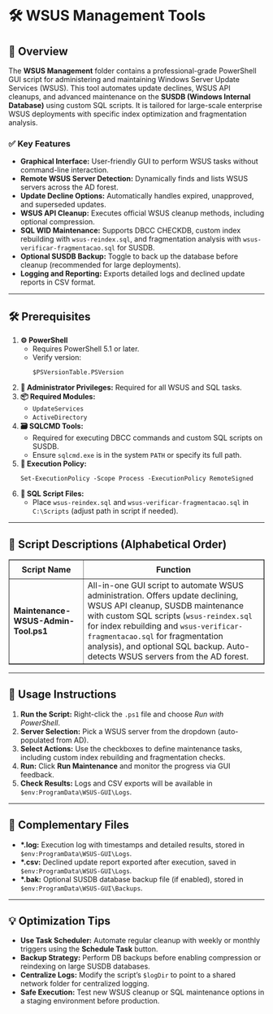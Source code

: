 <div>
  <h1>🛠️ WSUS Management Tools</h1>

  <h2>📝 Overview</h2>
  <p>
    The <strong>WSUS Management</strong> folder contains a professional-grade PowerShell GUI script 
    for administering and maintaining Windows Server Update Services (WSUS). 
    This tool automates update declines, WSUS API cleanups, and advanced maintenance on the 
    <strong>SUSDB (Windows Internal Database)</strong> using custom SQL scripts. It is tailored for 
    large-scale enterprise WSUS deployments with specific index optimization and fragmentation analysis.
  </p>

  <h3>✅ Key Features</h3>
  <ul>
    <li><strong>Graphical Interface:</strong> User-friendly GUI to perform WSUS tasks without command-line interaction.</li>
    <li><strong>Remote WSUS Server Detection:</strong> Dynamically finds and lists WSUS servers across the AD forest.</li>
    <li><strong>Update Decline Options:</strong> Automatically handles expired, unapproved, and superseded updates.</li>
    <li><strong>WSUS API Cleanup:</strong> Executes official WSUS cleanup methods, including optional compression.</li>
    <li><strong>SQL WID Maintenance:</strong> Supports DBCC CHECKDB, custom index rebuilding with <code>wsus-reindex.sql</code>, 
      and fragmentation analysis with <code>wsus-verificar-fragmentacao.sql</code> for SUSDB.</li>
    <li><strong>Optional SUSDB Backup:</strong> Toggle to back up the database before cleanup (recommended for large deployments).</li>
    <li><strong>Logging and Reporting:</strong> Exports detailed logs and declined update reports in CSV format.</li>
  </ul>

  <hr />

  <h2>🛠️ Prerequisites</h2>
  <ol>
    <li>
      <strong>⚙️ PowerShell</strong>
      <ul>
        <li>Requires PowerShell 5.1 or later.</li>
        <li>Verify version:
          <pre><code>$PSVersionTable.PSVersion</code></pre>
        </li>
      </ul>
    </li>
    <li><strong>🔑 Administrator Privileges:</strong> Required for all WSUS and SQL tasks.</li>
    <li>
      <strong>📦 Required Modules:</strong>
      <ul>
        <li><code>UpdateServices</code></li>
        <li><code>ActiveDirectory</code></li>
      </ul>
    </li>
    <li>
      <strong>🗃 SQLCMD Tools:</strong>
      <ul>
        <li>Required for executing DBCC commands and custom SQL scripts on SUSDB.</li>
        <li>Ensure <code>sqlcmd.exe</code> is in the system <code>PATH</code> or specify its full path.</li>
      </ul>
    </li>
    <li>
      <strong>🔧 Execution Policy:</strong>
      <pre><code>Set-ExecutionPolicy -Scope Process -ExecutionPolicy RemoteSigned</code></pre>
    </li>
    <li>
      <strong>📂 SQL Script Files:</strong>
      <ul>
        <li>Place <code>wsus-reindex.sql</code> and <code>wsus-verificar-fragmentacao.sql</code> in <code>C:\Scripts</code> (adjust path in script if needed).</li>
      </ul>
    </li>
  </ol>

  <hr />

  <h2>📜 Script Descriptions (Alphabetical Order)</h2>
  <table border="1" style="border-collapse: collapse; width: 100%;">
    <thead>
      <tr>
        <th style="padding: 8px;">Script Name</th>
        <th style="padding: 8px;">Function</th>
      </tr>
    </thead>
    <tbody>
      <tr>
        <td><strong>Maintenance-WSUS-Admin-Tool.ps1</strong></td>
        <td>
          All-in-one GUI script to automate WSUS administration. Offers update declining, WSUS API cleanup, 
          SUSDB maintenance with custom SQL scripts (<code>wsus-reindex.sql</code> for index rebuilding and 
          <code>wsus-verificar-fragmentacao.sql</code> for fragmentation analysis), and optional SQL backup. 
          Auto-detects WSUS servers from the AD forest.
        </td>
      </tr>
    </tbody>
  </table>

  <hr />

  <h2>🚀 Usage Instructions</h2>
  <ol>
    <li><strong>Run the Script:</strong> Right-click the <code>.ps1</code> file and choose <em>Run with PowerShell</em>.</li>
    <li><strong>Server Selection:</strong> Pick a WSUS server from the dropdown (auto-populated from AD).</li>
    <li><strong>Select Actions:</strong> Use the checkboxes to define maintenance tasks, including custom index rebuilding and fragmentation checks.</li>
    <li><strong>Run:</strong> Click <strong>Run Maintenance</strong> and monitor the progress via GUI feedback.</li>
    <li><strong>Check Results:</strong> Logs and CSV exports will be available in <code>$env:ProgramData\WSUS-GUI\Logs</code>.</li>
  </ol>

  <hr />

  <h2>📁 Complementary Files</h2>
  <ul>
    <li><strong>*.log:</strong> Execution log with timestamps and detailed results, stored in <code>$env:ProgramData\WSUS-GUI\Logs</code>.</li>
    <li><strong>*.csv:</strong> Declined update report exported after execution, saved in <code>$env:ProgramData\WSUS-GUI\Logs</code>.</li>
    <li><strong>*.bak:</strong> Optional SUSDB database backup file (if enabled), stored in <code>$env:ProgramData\WSUS-GUI\Backups</code>.</li>
  </ul>

  <hr />

  <h2>💡 Optimization Tips</h2>
  <ul>
    <li><strong>Use Task Scheduler:</strong> Automate regular cleanup with weekly or monthly triggers using the <strong>Schedule Task</strong> button.</li>
    <li><strong>Backup Strategy:</strong> Perform DB backups before enabling compression or reindexing on large SUSDB databases.</li>
    <li><strong>Centralize Logs:</strong> Modify the script’s <code>$logDir</code> to point to a shared network folder for centralized logging.</li>
    <li><strong>Safe Execution:</strong> Test new WSUS cleanup or SQL maintenance options in a staging environment before production.</li>
  </ul>
</div>
